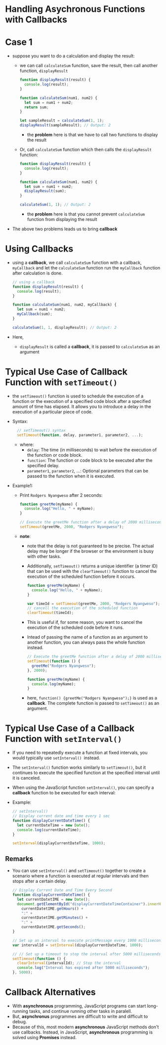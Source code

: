 # Handling Asychronous Functions with Callbacks

# Case 1

- suppose you want to do a calculation and display the result:

  - we can call `calculateSum` function, save the result, then call another function, `displayResult`

    ```js
    function displayResult(result) {
      console.log(result);
    }

    function calculateSum(num1, num2) {
      let sum = num1 + num2;
      return sum;
    }

    let sampleResult = calculateSum(1, 1);
    displayResult(sampleResult); // Output: 2
    ```

    - the **problem** here is that we have to call two functions to display the result

  - Or, call `calculateSum` function which then calls the `displayResult` function:

    ```js
    function displayResult(result) {
      console.log(result);
    }

    function calculateSum(num1, num2) {
      let sum = num1 + num2;
      displayResult(sum);
    }

    calculateSum(1, 1); // Output: 2
    ```

    - the **problem** here is that you cannot prevent `calculateSum` function from displaying the result

- The above two problems leads us to bring **callback**

# Using Callbacks

- using a **callback**, we call `calculateSum` function with a callback, `myCallback` and let the `calculateSum` function run the `myCallback` function after calculation is done.

  ```js
  // using a callback
  function displayResult(result) {
    console.log(result);
  }

  function calculateSum(num1, num2, myCallback) {
    let sum = num1 + num2;
    myCallback(sum);
  }

  calculateSum(1, 1, displayResult); // Output: 2
  ```

- Here,
  - `displayResult` is called a **callback**, it is passed to `calculateSum` as an argument

# Typical Use Case of Callback Function with `setTimeout()`

- the `setTimeout()` function is used to schedule the execution of a function or the execution of a specified code block after a specified amount of time has elapsed. It allows you to introduce a delay in the execution of a particular piece of code.
- Syntax:
  ```js
    // setTimeout() syntax
    setTimeout(function, delay, parameter1, parameter2, ...);
  ```
  - where:
    - `delay`: The time (in milliseconds) to wait before the execution of the function or code block.
    - `function`: The function or code block to be executed after the specified delay.
    - `parameter1`, `parameter2`, ...: Optional parameters that can be passed to the function when it is executed.
- Example1:

  - Print `Rodgers Nyangweso` after 2 seconds:

    ```js
    function greetMe(myName) {
      console.log("Hello, " + myName);
    }

    // Execute the greetMe function after a delay of 2000 milliseconds (2 seconds)
    setTimeout(greetMe, 2000, "Rodgers Nyangweso");
    ```

  - **note**:

    - note that the delay is not guaranteed to be precise. The actual delay may be longer if the browser or the environment is busy with other tasks.
    - Additionally, `setTimeout()` returns a unique identifier (a timer ID) that can be used with the `clearTimeout()` function to cancel the execution of the scheduled function before it occurs.

      ```js
      function greetMe(myName) {
        console.log("Hello, " + myName);
      }

      var timeId = setTimeout(greetMe, 2000, "Rodgers Nyangweso");
      // cancell the execution of the scheduled function
      clearTimeout(timeId);
      ```

    - This is useful if, for some reason, you want to cancel the execution of the scheduled code before it runs.
    - Intead of passing the name of a function as an argument to another function, you can always pass the whole function instead.

      ```js
      // Execute the greetMe function after a delay of 2000 milliseconds (2 seconds)
      setTimeout(function () {
        greetMe("Rodgers Nyangweso");
      }, 2000);

      function greetMe(myName) {
        console.log(myName);
      }
      ```

    - here, `function() {greetMe("Rodgers Nyangweso");}` is used as a **callback**. The complete function is passed to `setTimeout()` as an argument.

# Typical Use Case of a Callback Function with `setInterval()`

- If you need to repeatedly execute a function at fixed intervals, you would typically use `setInterval() `instead.
- The `setInterval()` function works similarly to `setTimeout()`, but it continues to execute the specified function at the specified interval until it is canceled.
- When using the JavaScript function `setInterval()`, you can specify a **callback** function to be executed for each interval:
- Example:

  ```js
  // setInterval()
  // Display current date and time every 1 sec
  function displayCurrentDateTime() {
    let currentDateTime = new Date();
    console.log(currentDateTime);
  }

  setInterval(displayCurrentDateTime, 1000);
  ```

## Remarks

- You can use `setInterval()` and `setTimeout()` together to create a scenario where a function is executed at regular intervals and then stops after a certain delay.

  ```js
  // Display Current Date and Time Every Second
  function displayCurrentDateTime() {
    let currentDatetIME = new Date();
    document.getElementById("displayCurrentDateTimeContainer").innerHTML =
      currentDatetIME.getHours() +
      ":" +
      currentDatetIME.getMinutes() +
      ":" +
      currentDatetIME.getSeconds();
  }

  // Set up an interval to execute printMessage every 1000 milliseconds
  var intervalId = setInterval(displayCurrentDateTime, 1000);

  // // Set up a timeout to stop the interval after 5000 milliseconds (5 seconds)
  setTimeout(function () {
    clearInterval(intervalId); // Stop the interval
    console.log("Interval has expired after 5000 milliseconds");
  }, 5000);
  ```

# Callback Alternatives

- With **asynchronous** programming, JavaScript programs can start long-running tasks, and continue running other tasks in paralell.
- But, **asynchronus** programmes are difficult to write and difficult to debug.
- Because of this, most modern **asynchronous** JavaScript methods don't use callbacks. Instead, in JavaScript, **asynchronous** programming is solved using **Promises** instead.
